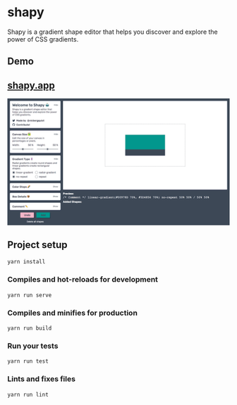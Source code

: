 # shapy

Shapy is a gradient shape editor that helps you discover and explore the power of CSS gradients.

## Demo  

## [shapy.app](https://shapy.app/)

![Project screenshot](./src/assets/shapyapp.png)

## Project setup
```
yarn install
```

### Compiles and hot-reloads for development
```
yarn run serve
```

### Compiles and minifies for production
```
yarn run build
```

### Run your tests
```
yarn run test
```

### Lints and fixes files
```
yarn run lint
```
